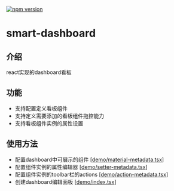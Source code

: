 [![npm version](https://img.shields.io/npm/v/smart-dashboard.svg?style=flat-square)](https://www.npmjs.com/package/smart-dashboard)
# smart-dashboard

## 介绍

react实现的dashboard看板

## 功能

- 支持配置定义看板组件
- 支持定义需要添加的看板组件拖控能力
- 支持看板组件实例的属性设置

## 使用方法

- 配置dashboard中可展示的组件 [[demo/material-metadata.tsx](https://github.com/bruce007lee/smart-dashboard/blob/main/demo/material-metadata.tsx)]
- 配置组件实例的属性编辑器 [[demo/setter-metadata.tsx](https://github.com/bruce007lee/smart-dashboard/blob/main/demo/setter-metadata.tsx)]
- 配置组件实例的toolbar栏的actions [[demo/action-metadata.tsx](https://github.com/bruce007lee/smart-dashboard/blob/main/demo/action-metadata.tsx)]
- 创建dashboard编辑面板 [[demo/index.tsx](https://github.com/bruce007lee/smart-dashboard/blob/main/demo/index.tsx)]

